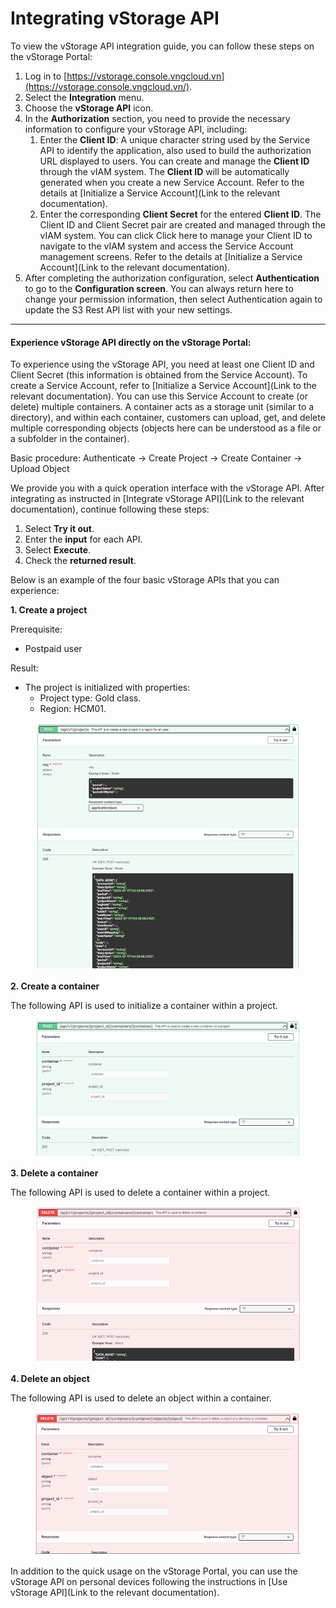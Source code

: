 # Integrating vStorage API

To view the vStorage API integration guide, you can follow these steps on the vStorage Portal:

1. Log in to [https://vstorage.console.vngcloud.vn](https://vstorage.console.vngcloud.vn/).
2. Select the **Integration** menu.
3. Choose the **vStorage API** icon.
4. In the **Authorization** section, you need to provide the necessary information to configure your vStorage API, including:
   1. Enter the **Client ID**: A unique character string used by the Service API to identify the application, also used to build the authorization URL displayed to users. You can create and manage the **Client ID** through the vIAM system. The **Client ID** will be automatically generated when you create a new Service Account. Refer to the details at \[Initialize a Service Account]\(Link to the relevant documentation).
   2. Enter the corresponding **Client Secret** for the entered **Client ID**. The Client ID and Client Secret pair are created and managed through the vIAM system. You can click Click here to manage your Client ID to navigate to the vIAM system and access the Service Account management screens. Refer to the details at \[Initialize a Service Account]\(Link to the relevant documentation).
5. After completing the authorization configuration, select **Authentication** to go to the **Configuration screen**. You can always return here to change your permission information, then select Authentication again to update the S3 Rest API list with your new settings.

***

#### Experience vStorage API directly on the vStorage Portal: <a href="#integratingvstorageapi-experiencevstorageapidirectlyonthevstorageportal" id="integratingvstorageapi-experiencevstorageapidirectlyonthevstorageportal"></a>

To experience using the vStorage API, you need at least one Client ID and Client Secret (this information is obtained from the Service Account). To create a Service Account, refer to \[Initialize a Service Account]\(Link to the relevant documentation). You can use this Service Account to create (or delete) multiple containers. A container acts as a storage unit (similar to a directory), and within each container, customers can upload, get, and delete multiple corresponding objects (objects here can be understood as a file or a subfolder in the container).

Basic procedure: Authenticate -> Create Project -> Create Container -> Upload Object

We provide you with a quick operation interface with the vStorage API. After integrating as instructed in \[Integrate vStorage API]\(Link to the relevant documentation), continue following these steps:

1. Select **Try it out**.
2. Enter the **input** for each API.
3. Select **Execute**.
4. Check the **returned result**.

Below is an example of the four basic vStorage APIs that you can experience:

**1. Create a project**

Prerequisite:

* Postpaid user

Result:

* The project is initialized with properties:
  * Project type: Gold class.
  * Region: HCM01.

<figure><img src="../../../../../.gitbook/assets/image (23) (1) (1) (1) (1) (1) (1).png" alt=""><figcaption></figcaption></figure>

**2. Create a container**

The following API is used to initialize a container within a project.

<figure><img src="../../../../../.gitbook/assets/image (24) (1) (1) (1) (1) (1) (1).png" alt=""><figcaption></figcaption></figure>

**3. Delete a container**

The following API is used to delete a container within a project.

<figure><img src="../../../../../.gitbook/assets/image (25) (1) (1) (1) (1) (1) (1).png" alt=""><figcaption></figcaption></figure>

**4. Delete an object**

The following API is used to delete an object within a container.

<figure><img src="../../../../../.gitbook/assets/image (27) (1) (1) (1) (1) (1) (1).png" alt=""><figcaption></figcaption></figure>

In addition to the quick usage on the vStorage Portal, you can use the vStorage API on personal devices following the instructions in \[Use vStorage API]\(Link to the relevant documentation).
